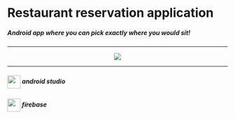 # Restaurant reservation application
##### Android app where you can pick exactly where you would sit!
-----------
<p align="center"><img src="https://github.com/neta-r/PizzaApp/assets/69470263/4fefbd68-4f30-4f73-b3ad-58ea4106abd9" /></p>

-----------


<h5><img align="center" height="30" src="https://github.com/neta-r/PizzaApp/assets/69470263/92ff72ef-9699-4935-80a0-5cdb1c1f2222"> android studio</h5>
<h5><img align="center" height="30" src="https://github.com/neta-r/PizzaApp/assets/69470263/c920ffe5-dd8f-4e68-ad3d-e6ebe5bac1a8"> firebase</h5>









